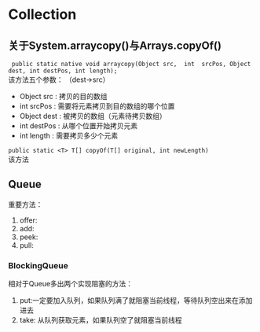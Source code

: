 # Collection

## 关于System.arraycopy()与Arrays.copyOf()


` public static native void arraycopy(Object src,  int  srcPos, Object dest, int destPos, int length);`  
该方法五个参数：  （dest->src）
- Object src : 拷贝的目的数组
- int srcPos : 需要将元素拷贝到目的数组的哪个位置
- Object dest : 被拷贝的数组（元素待拷贝数组）
- int destPos : 从哪个位置开始拷贝元素
- int length : 需要拷贝多少个元素

`public static <T> T[] copyOf(T[] original, int newLength)`  
该方法



## Queue
重要方法：  
1. offer:
2. add:
3. peek:
4. pull:

### BlockingQueue
相对于Queue多出两个实现阻塞的方法：  
1. put:一定要加入队列，如果队列满了就阻塞当前线程，等待队列空出来在添加进去
2. take: 从队列获取元素，如果队列空了就阻塞当前线程

